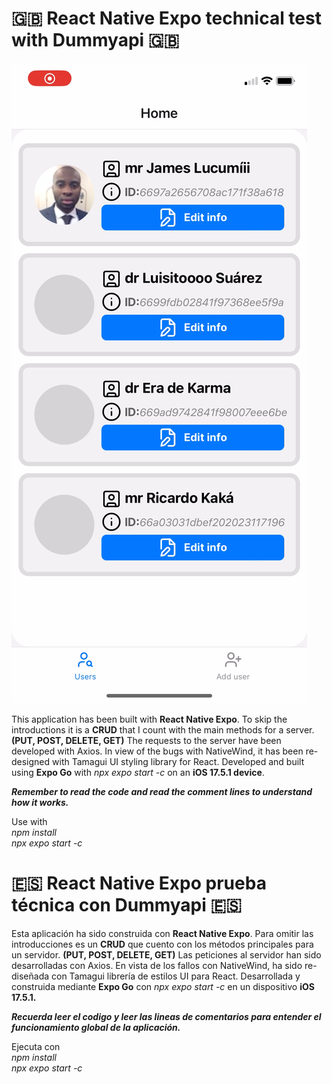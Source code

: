 # 🇬🇧 React Native Expo technical test with Dummyapi 🇬🇧

[![Ver Demo](assets/thumbnail.png)](https://youtu.be/7hIaIGZG85c)

This application has been built with **React Native Expo**.
To skip the introductions it is a **CRUD** that I count with the main methods for a server.
**(PUT, POST, DELETE, GET)**
The requests to the server have been developed with Axios.
In view of the bugs with NativeWind, it has been re-designed with Tamagui UI styling library for React.
Developed and built using **Expo Go** with _npx expo start -c_ on an **iOS 17.5.1 device**.

***Remember to read the code and read the comment lines to understand how it works.***

Use with <br />
*npm install* <br />
*npx expo start -c* <br />

# 🇪🇸 React Native Expo prueba técnica con Dummyapi 🇪🇸

Esta aplicación ha sido construida con **React Native Expo**.
Para omitir las introducciones es un **CRUD** que cuento con los métodos principales para un servidor.
**(PUT, POST, DELETE, GET)**
Las peticiones al servidor han sido desarrolladas con Axios.
En vista de los fallos con NativeWind, ha sido re-diseñada con Tamagui librería de estilos UI para React.
Desarrollada y construida mediante **Expo Go** con _npx expo start -c_ en un dispositivo **iOS 17.5.1.**

***Recuerda leer el codigo y leer las lineas de comentarios para entender el funcionamiento global de la aplicación.***

Ejecuta con <br />
*npm install* <br />
*npx expo start -c* <br />
